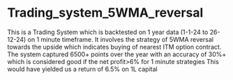 # Trading_system_5WMA_reversal
This is a Trading System which is backtested on 1 year data (1-1-24 to 26-12-24) on 1 minute timeframe.
It involves the strategy of 5WMA reversal towards the upside which indicates buying of nearest ITM option contract.
The system captured 6500+ points over the year with an accuracy of 30%+ which is considered good if the net profit>6% for 1 minute strategies
This would have yielded us a return of 6.5% on 1L capital
